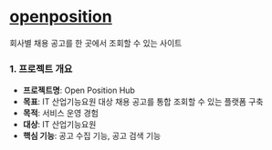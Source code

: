 # [openposition](https://www.openposition.site/)
회사별 채용 공고를 한 곳에서 조회할 수 있는 사이트


### 1. 프로젝트 개요
- **프로젝트명**: Open Position Hub
- **목표**: IT 산업기능요원 대상 채용 공고를 통합 조회할 수 있는 플랫폼 구축
- **목적**: 서비스 운영 경험
- **대상**: IT 산업기능요원
- **핵심 기능**: 공고 수집 기능, 공고 검색 기능

